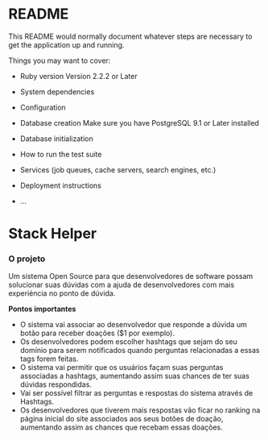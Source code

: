 # README

This README would normally document whatever steps are necessary to get the
application up and running.

Things you may want to cover:

* Ruby version 
Version 2.2.2 or Later

* System dependencies

* Configuration

* Database creation
Make sure you have PostgreSQL 9.1 or Later installed

* Database initialization

* How to run the test suite

* Services (job queues, cache servers, search engines, etc.)

* Deployment instructions

* ...
# Stack Helper

### O projeto
Um sistema Open Source para que desenvolvedores de software possam solucionar suas dúvidas com a ajuda de desenvolvedores com mais experiéncia no ponto de dúvida.

**Pontos importantes**
* O sistema vai associar ao desenvolvedor que responde a dúvida um botão para receber doações ($1 por exemplo).
* Os desenvolvedores podem escolher hashtags que sejam do seu domínio para serem notificados quando perguntas relacionadas a essas tags forem feitas.
* O sistema vai permitir que os usuários façam suas perguntas associadas a hashtags, aumentando assim suas chances de ter suas dúvidas respondidas.
* Vai ser possível filtrar as perguntas e respostas do sistema através de Hashtags.
* Os desenvolvedores que tiverem mais respostas vão ficar no ranking na página inicial do site associados aos seus botões de doação, aumentando assim as chances que recebam essas doações.
